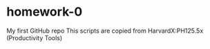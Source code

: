 # homework-0
My first GitHub repo
This scripts are copied from HarvardX:PH125.5x (Productivity Tools) 

